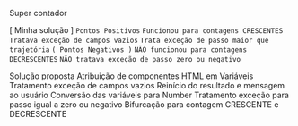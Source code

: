 Super contador

[ Minha solução ]
  `Pontos Positivos`
  ```Funcionou para contagens CRESCENTES```
  ```Tratava exceção de campos vazios```
  ```Trata exceção de passo maior que trajetória```
  `( Pontos Negativos )`
  ```NÃO funcionou para contagens DECRESCENTES```
  ```NÃO tratava exceção de passo zero ou negativo```

Solução proposta
Atribuição de componentes HTML em Variáveis
Tratamento exceção de campos vazios
Reinício do resultado e mensagem ao usuário
Conversão das variáveis para Number
Tratamento exceção para passo igual a zero ou negativo
Bifurcação para contagem CRESCENTE e DECRESCENTE